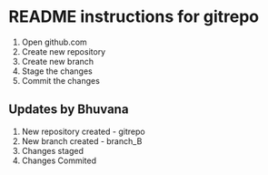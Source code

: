 # README instructions for gitrepo
1. Open github.com 
2. Create new repository
3. Create new branch
4. Stage the changes
5. Commit the changes


## Updates by Bhuvana
1. New repository created - gitrepo
2. New branch created - branch_B
3. Changes staged
4. Changes Commited
